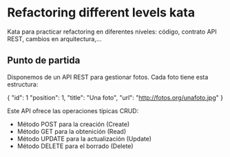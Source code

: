 # Refactoring different levels kata
Kata para practicar refactoring en diferentes niveles: código, contrato API REST, cambios en arquitectura,...

## Punto de partida

Disponemos de un API REST para gestionar fotos. Cada foto tiene esta estructura:

{
    "id": 1
    "position": 1,
    "title": "Una foto",
    "url": "http://fotos.org/unafoto.jpg"
}

Este API ofrece las operaciones típicas CRUD:
 * Método POST para la creación        (Create)
 * Método GET para la  obtenición      (Read)
 * Método UPDATE para la actualización (Update)
 * Método DELETE para el borrado       (Delete)


